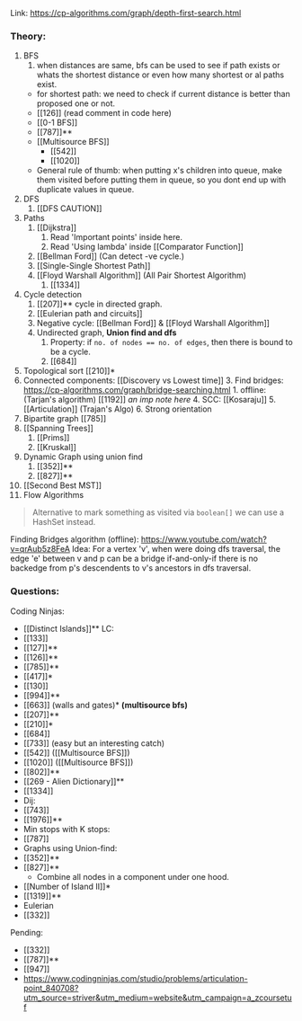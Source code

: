 Link: https://cp-algorithms.com/graph/depth-first-search.html
### Theory:
1. BFS
	1. when distances are same, bfs can be used to see if path exists or whats the shortest distance or even how many shortest or al paths exist.
	- for shortest path: we need to check if current distance is better than proposed one or not.
	- [[126]] (read comment in code here)
	- [[0-1 BFS]]
	- [[787]]**
	- [[Multisource BFS]]
		- [[542]]
		- [[1020]]
	- General rule of thumb: when putting x's children into queue, make them visited before putting them in queue, so you dont end up with duplicate values in queue.
1. DFS
	1. [[DFS CAUTION]]
2. Paths
	1. [[Dijkstra]] 
		1. Read 'Important points' inside here.
		2. Read 'Using lambda' inside [[Comparator Function]]
	2. [[Bellman Ford]] (Can detect -ve cycle.)
	3. [[Single-Single Shortest Path]]
	4. [[Floyd Warshall Algorithm]] (All Pair Shortest Algorithm)
		1. [[1334]]
3. Cycle detection
	1. [[207]]** cycle in directed graph.
	2. [[Eulerian path and circuits]]
	3. Negative cycle: [[Bellman Ford]] & [[Floyd Warshall Algorithm]]
	4. Undirected graph, **Union find and dfs**
		1. Property: if `no. of nodes == no. of edges`, then there is bound to be a cycle. 
		2. [[684]]
5. Topological sort [[210]]*
4. Connected components: [[Discovery vs Lowest time]]
	3. Find bridges: https://cp-algorithms.com/graph/bridge-searching.html
		1. offline: (Tarjan's algorithm) [[1192]] *an imp note here*
	4. SCC: [[Kosaraju]]
	5. [[Articulation]] (Trajan's Algo)
	6. Strong orientation
5. Bipartite graph [[785]]
6. [[Spanning Trees]]
	1. [[Prims]]
	2. [[Kruskal]]
7. Dynamic Graph using union find
	1. [[352]]**
	2. [[827]]**
8. [[Second Best MST]]
9. Flow Algorithms

> Alternative to mark something as visited via `boolean[]` we can use a HashSet instead. 


Finding Bridges algorithm (offline): https://www.youtube.com/watch?v=qrAub5z8FeA
Idea: For a vertex 'v', when were doing dfs traversal, the edge 'e' between v and p  can be a bridge if-and-only-if there is no backedge from p's descendents to v's ancestors in dfs traversal. 
### Questions:
Coding Ninjas:
- [[Distinct Islands]]**
LC:
- [[133]]
- [[127]]**
- [[126]]**
- [[785]]**
- [[417]]*
- [[130]]
- [[994]]**
- [[663]] (walls and gates)* **(multisource bfs)**
- [[207]]**
- [[210]]*
- [[684]]
- [[733]] (easy but an interesting catch)
- [[542]] ([[Multisource BFS]])
- [[1020]] ([[Multisource BFS]])
- [[802]]**
- [[269 - Alien Dictionary]]**
- [[1334]]
- Dij:
- [[743]]
- [[1976]]**
- Min stops with K stops:
- [[787]]
- Graphs using Union-find:
- [[352]]**
- [[827]]**
	- Combine all nodes in a component under one hood.
- [[Number of Island II]]*
- [[1319]]**
- Eulerian
- [[332]]

Pending:
- [[332]]
- [[787]]**
- [[947]]
- https://www.codingninjas.com/studio/problems/articulation-point_840708?utm_source=striver&utm_medium=website&utm_campaign=a_zcoursetuf
